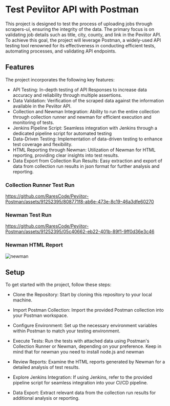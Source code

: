 
# Test Peviitor API with Postman

This project is designed to test the process of uploading jobs through scrapers-ui, ensuring the integrity of the data. The primary focus is on validating job details such as title, city, county, and link in the Peviitor API. 
To achieve this goal, the project will leverage Postman, a widely-used API testing tool renowned for its effectiveness in conducting efficient tests, automating processes, and validating API endpoints.

## Features

The project incorporates the following key features:


- API Testing: In-depth testing of API Responses to increase data accuracy and reliability through multiple assertions.
- Data Validation: Verification of the scraped data against the information available in the Peviitor API.
- Collection and Newman Integration: Ability to run the entire collection through collection runner and newman for efficient execution and monitoring of tests.
- Jenkins Pipeline Script: Seamless integration with Jenkins through a dedicated pipeline script for automated testing
- Data-Driven Testing: Implementation of data-driven testing to enhance test coverage and flexibility.
- HTML Reporting through Newman: Utilization of Newman for HTML reporting, providing clear insights into test results.
- Data Export from Collection Run Results: Easy extraction and export of data from collection run results in json format for further analysis and reporting.

### Collection Runner Test Run


https://github.com/RaresCode/Peviitor-Postman/assets/91252395/808771f8-ab6e-473e-8c19-46a3dfe60270

### Newman Test Run

https://github.com/RaresCode/Peviitor-Postman/assets/91252395/05c40662-eb22-401b-89f1-9ff0d36e3c46

### Newman HTML Report 

![newman](https://github.com/RaresCode/Peviitor-Postman/assets/91252395/8e9ff728-9409-40d7-bbc7-9874b4c9dd3d)


## Setup

To get started with the project, follow these steps:

- Clone the Repository: Start by cloning this repository to your local machine.

- Import Postman Collection: Import the provided Postman collection into your Postman workspace.

- Configure Environment: Set up the necessary environment variables within Postman to match your testing environment.

- Execute Tests: Run the tests with attached data using Postman's Collection Runner or Newman, depending on your preference. Keep in mind that for newman you need to install node.js and newman

- Review Reports: Examine the HTML reports generated by Newman for a detailed analysis of test results.

- Explore Jenkins Integration: If using Jenkins, refer to the provided pipeline script for seamless integration into your CI/CD pipeline.

- Data Export: Extract relevant data from the collection run results for additional analysis or reporting.
